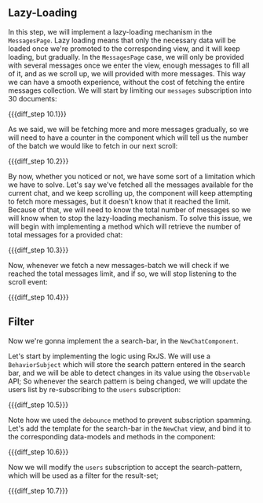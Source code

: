 ## Lazy-Loading

In this step, we will implement a lazy-loading mechanism in the `MessagesPage`. Lazy loading means that only the necessary data will be loaded once we're promoted to the corresponding view, and it will keep loading, but gradually. In the `MessagesPage` case, we will only be provided with several messages once we enter the view, enough messages to fill all of it, and as we scroll up, we will provided with more messages. This way we can have a smooth experience, without the cost of fetching the entire messages collection. We will start by limiting our `messages` subscription into 30 documents:

{{{diff_step 10.1}}}

As we said, we will be fetching more and more messages gradually, so we will need to have a counter in the component which will tell us the number of the batch we would like to fetch in our next scroll:

{{{diff_step 10.2}}}

By now, whether you noticed or not, we have some sort of a limitation which we have to solve. Let's say we've fetched all the messages available for the current chat, and we keep scrolling up, the component will keep attempting to fetch more messages, but it doesn't know that it reached the limit. Because of that, we will need to know the total number of messages so we will know when to stop the lazy-loading mechanism. To solve this issue, we will begin with implementing a method which will retrieve the number of total messages for a provided chat:

{{{diff_step 10.3}}}

Now, whenever we fetch a new messages-batch we will check if we reached the total messages limit, and if so, we will stop listening to the scroll event:

{{{diff_step 10.4}}}

## Filter

Now we're gonna implement the a search-bar, in the `NewChatComponent`.

Let's start by implementing the logic using RxJS. We will use a `BehaviorSubject` which will store the search pattern entered in the search bar, and we will be able to detect changes in its value using the `Observable` API; So whenever the search pattern is being changed, we will update the users list by re-subscribing to the `users` subscription:

{{{diff_step 10.5}}}

Note how we used the `debounce` method to prevent subscription spamming. Let's add the template for the search-bar in the `NewChat` view, and bind it to the corresponding data-models and methods in the component:

{{{diff_step 10.6}}}

Now we will modify the `users` subscription to accept the search-pattern, which will be used as a filter for the result-set;

{{{diff_step 10.7}}}
